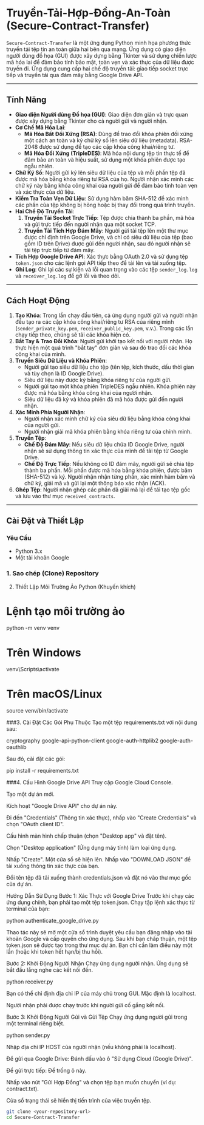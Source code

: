 # Truyền-Tải-Hợp-Đồng-An-Toàn (Secure-Contract-Transfer)

`Secure-Contract-Transfer` là một ứng dụng Python minh họa phương thức truyền tải tệp tin an toàn giữa hai bên qua mạng. Ứng dụng có giao diện người dùng đồ họa (GUI) được xây dựng bằng Tkinter và sử dụng chiến lược mã hóa lai để đảm bảo tính bảo mật, toàn vẹn và xác thực của dữ liệu được truyền đi. Ứng dụng cung cấp hai chế độ truyền tải: giao tiếp socket trực tiếp và truyền tải qua đám mây bằng Google Drive API.

---

## Tính Năng

* **Giao diện Người dùng Đồ họa (GUI)**: Giao diện đơn giản và trực quan được xây dựng bằng Tkinter cho cả người gửi và người nhận.
* **Cơ Chế Mã Hóa Lai**:
    * **Mã Hóa Bất Đối Xứng (RSA)**: Dùng để trao đổi khóa phiên đối xứng một cách an toàn và ký chữ ký số lên siêu dữ liệu (metadata). RSA-2048 được sử dụng để tạo các cặp khóa công khai/riêng tư.
    * **Mã Hóa Đối Xứng (TripleDES)**: Mã hóa nội dung tệp tin thực tế để đảm bảo an toàn và hiệu suất, sử dụng một khóa phiên được tạo ngẫu nhiên.
* **Chữ Ký Số**: Người gửi ký lên siêu dữ liệu của tệp và mỗi phần tệp đã được mã hóa bằng khóa riêng tư RSA của họ. Người nhận xác minh các chữ ký này bằng khóa công khai của người gửi để đảm bảo tính toàn vẹn và xác thực của dữ liệu.
* **Kiểm Tra Toàn Vẹn Dữ Liệu**: Sử dụng hàm băm SHA-512 để xác minh các phần của tệp không bị hỏng hoặc bị thay đổi trong quá trình truyền.
* **Hai Chế Độ Truyền Tải**:
    1.  **Truyền Tải Socket Trực Tiếp**: Tệp được chia thành ba phần, mã hóa và gửi trực tiếp đến người nhận qua một socket TCP.
    2.  **Truyền Tải Tích Hợp Đám Mây**: Người gửi tải tệp lên một thư mục được chỉ định trên Google Drive, và chỉ có siêu dữ liệu của tệp (bao gồm ID trên Drive) được gửi đến người nhận, sau đó người nhận sẽ tải tệp trực tiếp từ đám mây.
* **Tích Hợp Google Drive API**: Xác thực bằng OAuth 2.0 và sử dụng tệp `token.json` cho các lệnh gọi API tiếp theo để tải lên và tải xuống tệp.
* **Ghi Log**: Ghi lại các sự kiện và lỗi quan trọng vào các tệp `sender_log.log` và `receiver_log.log` để gỡ lỗi và theo dõi.

---

## Cách Hoạt Động

1.  **Tạo Khóa**: Trong lần chạy đầu tiên, cả ứng dụng người gửi và người nhận đều tạo ra các cặp khóa công khai/riêng tư RSA của riêng mình (`sender_private_key.pem`, `receiver_public_key.pem`, v.v.). Trong các lần chạy tiếp theo, chúng sẽ tải các khóa hiện có.
2.  **Bắt Tay & Trao Đổi Khóa**: Người gửi khởi tạo kết nối với người nhận. Họ thực hiện một quá trình "bắt tay" đơn giản và sau đó trao đổi các khóa công khai của mình.
3.  **Truyền Siêu Dữ Liệu và Khóa Phiên**:
    * Người gửi tạo siêu dữ liệu cho tệp (tên tệp, kích thước, dấu thời gian và tùy chọn là ID Google Drive).
    * Siêu dữ liệu này được ký bằng khóa riêng tư của người gửi.
    * Người gửi tạo một khóa phiên TripleDES ngẫu nhiên. Khóa phiên này được mã hóa bằng khóa công khai của người nhận.
    * Siêu dữ liệu đã ký và khóa phiên đã mã hóa được gửi đến người nhận.
4.  **Xác Minh Phía Người Nhận**:
    * Người nhận xác minh chữ ký của siêu dữ liệu bằng khóa công khai của người gửi.
    * Người nhận giải mã khóa phiên bằng khóa riêng tư của chính mình.
5.  **Truyền Tệp**:
    * **Chế Độ Đám Mây**: Nếu siêu dữ liệu chứa ID Google Drive, người nhận sẽ sử dụng thông tin xác thực của mình để tải tệp từ Google Drive.
    * **Chế Độ Trực Tiếp**: Nếu không có ID đám mây, người gửi sẽ chia tệp thành ba phần. Mỗi phần được mã hóa bằng khóa phiên, được băm (SHA-512) và ký. Người nhận nhận từng phần, xác minh hàm băm và chữ ký, giải mã và gửi lại một thông báo xác nhận (ACK).
6.  **Ghép Tệp**: Người nhận ghép các phần đã giải mã lại để tái tạo tệp gốc và lưu vào thư mục `received_contracts`.

---

## Cài Đặt và Thiết Lập

### Yêu Cầu

* Python 3.x
* Một tài khoản Google

### 1. Sao chép (Clone) Repository

2. Thiết Lập Môi Trường Ảo Python (Khuyến khích)
# Lệnh tạo môi trường ảo
python -m venv venv

# Trên Windows
venv\Scripts\activate

# Trên macOS/Linux
source venv/bin/activate

###3. Cài Đặt Các Gói Phụ Thuộc
Tạo một tệp requirements.txt với nội dung sau:

cryptography
google-api-python-client
google-auth-httplib2
google-auth-oauthlib

Sau đó, cài đặt các gói:

pip install -r requirements.txt

###4. Cấu Hình Google Drive API
Truy cập Google Cloud Console.

Tạo một dự án mới.

Kích hoạt "Google Drive API" cho dự án này.

Đi đến "Credentials" (Thông tin xác thực), nhấp vào "Create Credentials" và chọn "OAuth client ID".

Cấu hình màn hình chấp thuận (chọn "Desktop app" và đặt tên).

Chọn "Desktop application" (Ứng dụng máy tính) làm loại ứng dụng.

Nhấp "Create". Một cửa sổ sẽ hiện lên. Nhấp vào "DOWNLOAD JSON" để tải xuống thông tin xác thực của bạn.

Đổi tên tệp đã tải xuống thành credentials.json và đặt nó vào thư mục gốc của dự án.

Hướng Dẫn Sử Dụng
Bước 1: Xác Thực với Google Drive
Trước khi chạy các ứng dụng chính, bạn phải tạo một tệp token.json. Chạy tập lệnh xác thực từ terminal của bạn:

python authenticate_google_drive.py

Thao tác này sẽ mở một cửa sổ trình duyệt yêu cầu bạn đăng nhập vào tài khoản Google và cấp quyền cho ứng dụng. Sau khi bạn chấp thuận, một tệp token.json sẽ được tạo trong thư mục dự án. Bạn chỉ cần làm điều này một lần (hoặc khi token hết hạn/bị thu hồi).

Bước 2: Khởi Động Người Nhận
Chạy ứng dụng người nhận. Ứng dụng sẽ bắt đầu lắng nghe các kết nối đến.

python receiver.py

Bạn có thể chỉ định địa chỉ IP của máy chủ trong GUI. Mặc định là localhost.

Người nhận phải được chạy trước khi người gửi cố gắng kết nối.

Bước 3: Khởi Động Người Gửi và Gửi Tệp
Chạy ứng dụng người gửi trong một terminal riêng biệt.

python sender.py

Nhập địa chỉ IP HOST của người nhận (nếu không phải là localhost).

Để gửi qua Google Drive: Đánh dấu vào ô "Sử dụng Cloud (Google Drive)".

Để gửi trực tiếp: Để trống ô này.

Nhấp vào nút "Gửi Hợp Đồng" và chọn tệp bạn muốn chuyển (ví dụ: contract.txt).

Cửa sổ trạng thái sẽ hiển thị tiến trình của việc truyền tệp.

```bash
git clone <your-repository-url>
cd Secure-Contract-Transfer
